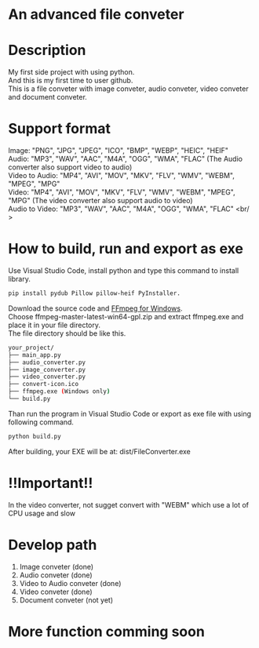 # An advanced file conveter
# Description
My first side project with using python. <br />
And this is my first time to user github. <br />
This is a file conveter with image conveter, audio conveter, video conveter and document conveter.

# Support format
Image: "PNG", "JPG", "JPEG", "ICO", "BMP", "WEBP", "HEIC", "HEIF" <br />
Audio: "MP3", "WAV", "AAC", "M4A", "OGG", "WMA", "FLAC" (The Audio converter also support video to audio) <br />
Video to Audio: "MP4", "AVI", "MOV", "MKV", "FLV", "WMV", "WEBM", "MPEG", "MPG" <br />
Video: "MP4", "AVI", "MOV", "MKV", "FLV", "WMV", "WEBM", "MPEG", "MPG" (The video converter also support audio to video) <br />
Audio to Video: "MP3", "WAV", "AAC", "M4A", "OGG", "WMA", "FLAC" <br/ >

# How to build, run and export as exe
Use Visual Studio Code, install python and type this command to install library. <br/>
```bash
pip install pydub Pillow pillow-heif PyInstaller.
```
Download the source code and [FFmpeg for Windows](https://github.com/BtbN/FFmpeg-Builds/releases). <br/>
Choose ffmpeg-master-latest-win64-gpl.zip and extract ffmpeg.exe and place it in your file directory. <br/>
The file directory should be like this. <br/>
```bash
your_project/
├── main_app.py
├── audio_converter.py
├── image_converter.py
├── video_converter.py
├── convert-icon.ico
├── ffmpeg.exe (Windows only)
└── build.py
```
Than run the program in Visual Studio Code or export as exe file with using following command. <br/>
```bash
python build.py
```
After building, your EXE will be at: dist/FileConverter.exe <br/>

# !!Important!!
In the video converter, not sugget convert with "WEBM" which use a lot of CPU usage and slow

# Develop path
1. Image conveter (done)
2. Audio conveter (done)
3. Video to Audio conveter (done)
4. Video conveter (done)
5. Document conveter (not yet)

# More function comming soon
